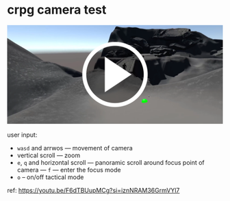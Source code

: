 # crpg camera test

[![result](result_preview_with_play_btn.png)](result.mp4)

user input:
- `wasd` and arrwos — movement of camera
- vertical scroll — zoom
- `e`, `q` and horizontal scroll — panoramic scroll around focus point of camera
— `f` — enter the focus mode
- `o` – on/off tactical mode

ref: https://youtu.be/F6dTBUupMCg?si=iznNRAM36GrmVYl7
